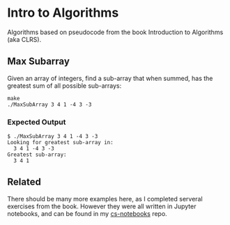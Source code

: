 # Intro to Algorithms

Algorithms based on pseudocode from the book Introduction to Algorithms (aka CLRS).

## Max Subarray

Given an array of integers, find a sub-array that when summed, has the greatest sum of all possible sub-arrays:

    make
    ./MaxSubArray 3 4 1 -4 3 -3

### Expected Output

    $ ./MaxSubArray 3 4 1 -4 3 -3
    Looking for greatest sub-array in:
      3 4 1 -4 3 -3
    Greatest sub-array:
      3 4 1

## Related

There should be many more examples here, as I completed serveral exercises from the book. However they were all written in Jupyter notebooks, and can be found in my [cs-notebooks](https://github.com/tristanpenman/cs-notebooks/tree/master/intro-to-algorithms) repo.
